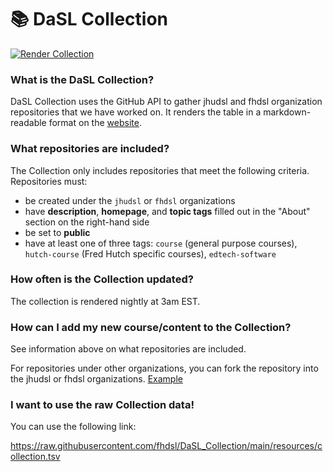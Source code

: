 # 📚 DaSL Collection

[![Render Collection](https://github.com/fhdsl/DaSL_Collection/actions/workflows/render-site.yml/badge.svg)](https://github.com/fhdsl/DaSL_Collection/actions/workflows/render-site.yml)

### What is the DaSL Collection?

DaSL Collection uses the GitHub API to gather jhudsl and fhdsl organization repositories that we have worked on. It renders the table in a markdown-readable format on the [website](https://hutchdatascience.org/DaSL_Collection).

### What repositories are included?

The Collection only includes repositories that meet the following criteria. Repositories must:

- be created under the `jhudsl` or `fhdsl` organizations
- have **description**, **homepage**, and **topic tags** filled out in the "About" section on the right-hand side
- be set to **public**
- have at least one of three tags: `course` (general purpose courses), `hutch-course` (Fred Hutch specific courses), `edtech-software`

### How often is the Collection updated?

The collection is rendered nightly at 3am EST.

### How can I add my new course/content to the Collection?

See information above on what repositories are included.

For repositories under other organizations, you can fork the repository into the jhudsl or fhdsl organizations. [Example](https://github.com/fhdsl/Data-Wrangling)

### I want to use the raw Collection data!

You can use the following link:

<https://raw.githubusercontent.com/fhdsl/DaSL_Collection/main/resources/collection.tsv>
